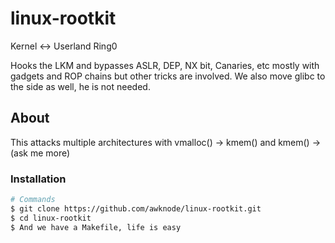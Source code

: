 # linux-rootkit
 Kernel <-> Userland
 Ring0

Hooks the LKM and bypasses ASLR, DEP, NX bit, Canaries, etc mostly with gadgets and ROP chains but other tricks are involved. We also move glibc to the side as well, he is not needed.

## About

This attacks multiple architectures with vmalloc() -> kmem() and kmem() -> (ask me more)

### Installation

```bash
# Commands
$ git clone https://github.com/awknode/linux-rootkit.git
$ cd linux-rootkit
$ And we have a Makefile, life is easy
